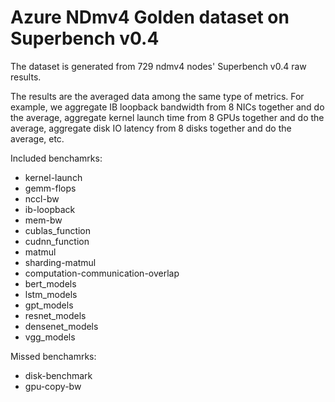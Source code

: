 # Azure NDmv4 Golden dataset on Superbench v0.4

The dataset is generated from 729 ndmv4 nodes' Superbench v0.4 raw results.

The results are the averaged data among the same type of metrics. For example, we aggregate IB loopback bandwidth from 8 NICs together and do the average, aggregate kernel launch time from 8 GPUs together and do the average, aggregate disk IO latency from 8 disks together and do the average, etc.

Included benchamrks: 

-   kernel-launch
-   gemm-flops
-   nccl-bw
-   ib-loopback
-   mem-bw
-   cublas_function
-   cudnn_function
-   matmul
-   sharding-matmul 
-   computation-communication-overlap
-   bert_models
-   lstm_models
-   gpt_models
-   resnet_models
-   densenet_models
-   vgg_models

Missed benchamrks: 

-  disk-benchmark
-  gpu-copy-bw
